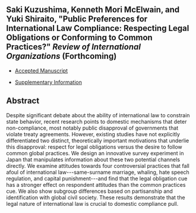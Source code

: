 ## Saki Kuzushima, Kenneth Mori McElwain, and Yuki Shiraito, "Public Preferences for International Law Compliance: Respecting Legal Obligations or Conforming to Common Practices?" _Review of International Organizations_ (Forthcoming)

<!-- - [FirstView (DOI: )](https://doi.org/) -->

- [Accepted Manuscript](../files/intl_survey.pdf)

- [Supplementary Information](../files/intl_survey_si.pdf)

<!-- - [Replication Materials](https://doi.org/) -->

## Abstract
Despite significant debate about the ability of international law to constrain state behavior, recent research points to domestic mechanisms that deter non-compliance, most notably public disapproval of governments that violate treaty agreements. However, existing studies have not explicitly differentiated two distinct, theoretically important motivations that underlie this disapproval: respect for legal obligations versus the desire to follow common global practices. We design an innovative survey experiment in Japan that manipulates information about these two potential channels directly. We examine attitudes towards four controversial practices that fall afoul of international law---same-surname marriage, whaling, hate speech regulation, and capital punishment---and find that the legal obligation cue has a stronger effect on respondent attitudes than the common practices cue. We also show subgroup differences based on partisanship and identification with global civil society. These results demonstrate that the legal nature of international law is crucial to domestic compliance pull.

